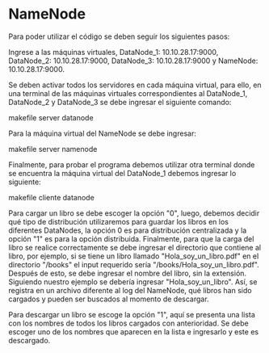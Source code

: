 # NameNode
Para poder utilizar el código se deben seguir los siguientes pasos:

Ingrese a las máquinas virtuales, DataNode_1: 10.10.28.17:9000, DataNode_2: 10.10.28.17:9000, DataNode_3: 10.10.28.17:9000 y NameNode: 10.10.28.17:9000. 

Se deben activar todos los servidores en cada máquina virtual, para ello, en una terminal de las máquinas virtuales correspondientes al DataNode_1, DataNode_2 y DataNode_3 se debe ingresar el siguiente comando:

makefile server datanode

Para la máquina virtual del NameNode se debe ingresar:

makefile server namenode

Finalmente, para probar el programa debemos utilizar otra terminal donde se encuentra la máquina virtual del DataNode_1 debemos ingresar lo siguiente:

makefile cliente datanode

Para cargar un libro se debe escoger la opción "0", luego, debemos decidir qué tipo de distribución utilizaremos para guardar los libros en los diferentes DataNodes, la opción 0 es para distribución centralizada y la opción "1" es para la opción distribuida. 
Finalmente, para que la carga del libro se realice correctamente se debe ingresar el directorio que contiene al libro, por ejemplo, si se tiene un libro llamado "Hola_soy_un_libro.pdf" en el directorio "/books" el input requerido sería "/books/Hola_soy_un_libro.pdf". Después de esto, se debe ingresar el nombre del libro, sin la extensión. Siguiendo nuestro ejemplo se debería ingresar "Hola_soy_un_libro". Así, se registra en un archivo diferente al log del NameNode, qué libros han sido cargados y pueden ser buscados al momento de descargar.

Para descargar un libro se escoge la opción "1", aquí se presenta una lista con los nombres de todos los libros cargados con anterioridad.
Se debe escoger uno de los nombres que aparecen en la lista e ingresarlo y este es descargado.

